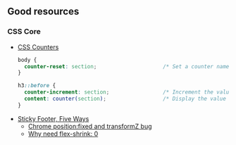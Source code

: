 ## Good resources

### CSS Core
- [CSS Counters](https://developer.mozilla.org/en-US/docs/Web/CSS/CSS_Lists_and_Counters/Using_CSS_counters)
  ```css
  body {
    counter-reset: section;                     /* Set a counter named 'section', and its initial value is 0. */
  }

  h3::before {
    counter-increment: section;                 /* Increment the value of section counter by 1 */
    content: counter(section);                  /* Display the value of section counter */
  }
  ```
- [Sticky Footer, Five Ways](https://css-tricks.com/couple-takes-sticky-footer/)
  - [Chrome position:fixed and transformZ bug](https://stackoverflow.com/questions/12731975/chrome-positionfixed-and-transformz-bug)
  - [Why need flex-shrink: 0](https://codepen.io/noahblon/post/practical-guide-to-flexbox-dont-forget-about-flex-shrink)
